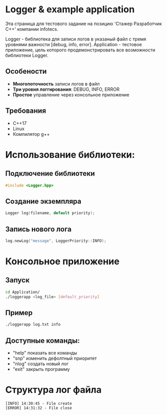 # Logger & example application

Эта страница для тестового задание на позицию 'Стажер Разработчик С++' компании infotecs.

Logger - библиотека для записи логов в указаный файл с тремя уровнями важности [debug, info, error].
Application - тестовое приложение, цель которого продемонстрировать все возможности библиотеки Logger.

## Особености

 - **Многопоточность** записи логов в файл
 - **Три уровня логгирования**: DEBUG, INFO, ERROR
 - **Простое** управление через консольное приложение

## Требования

 - C++17
 - Linux
 - Компилятор g++

# Использование библиотеки:
## Подключение библиотеки

```cpp
#include <Logger.hpp>
```

## Создание экземпляра 

```cpp
Logger log(filename, default priority);
```

## Запись нового лога

```cpp
log.newLog("message", LoggerPriority::INFO);
```

# Консольное приложение
## Запуск

```bash
cd Application/
./loggerapp <log_file> [default_priority]
```

## Пример

```bash
./loggerapp log.txt info
```

## Доступные команды:

 - "help" показать все команды 
 - "snp" изменить дефолтный приоритет
 - "nlog" создать новый лог 
 - "exit" закрыть программу

# Структура лог файла

```test
[INFO] 14:30:45 - File create
[ERROR] 14:31:32 - File close
```
